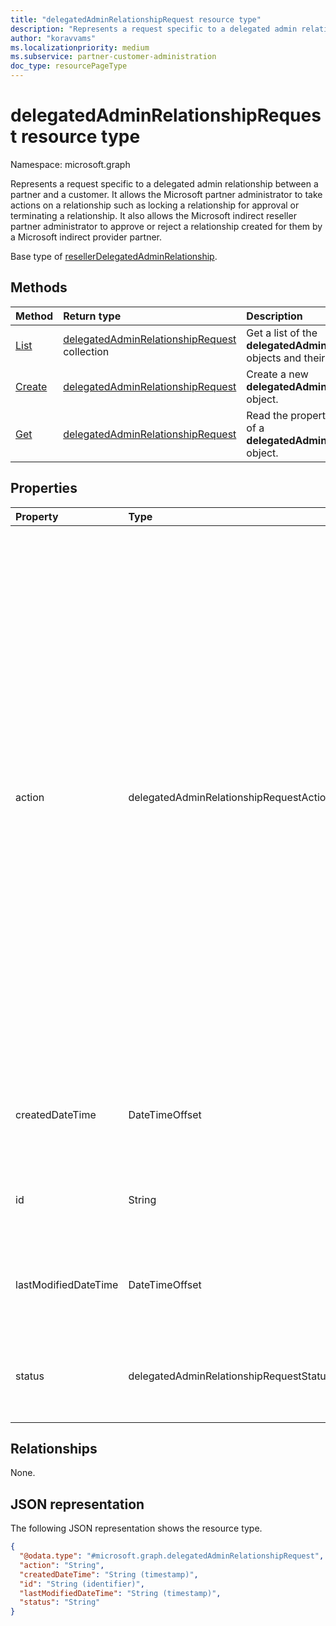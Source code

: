 ```yaml
---
title: "delegatedAdminRelationshipRequest resource type"
description: "Represents a request specific to a delegated admin relationship between a partner and a customer."
author: "koravvams"
ms.localizationpriority: medium
ms.subservice: partner-customer-administration
doc_type: resourcePageType
---
```


# delegatedAdminRelationshipRequest resource type

Namespace: microsoft.graph

Represents a request specific to a delegated admin relationship between a partner and a customer. It allows the Microsoft partner administrator to take actions on a relationship such as locking a relationship for approval or terminating a relationship. It also allows the Microsoft indirect reseller partner administrator to approve or reject a relationship created for them by a Microsoft indirect provider partner.

Base type of [resellerDelegatedAdminRelationship](resellerdelegatedadminrelationship.md).

## Methods
|Method|Return type|Description|
|:---|:---|:---|
|[List](../api/delegatedadminrelationship-list-requests.md)|[delegatedAdminRelationshipRequest](delegatedadminrelationshiprequest.md) collection|Get a list of the **delegatedAdminRelationshipRequest** objects and their properties.|
|[Create](../api/delegatedadminrelationship-post-requests.md)|[delegatedAdminRelationshipRequest](delegatedadminrelationshiprequest.md)|Create a new **delegatedAdminRelationshipRequest** object.|
|[Get](../api/delegatedadminrelationshiprequest-get.md)|[delegatedAdminRelationshipRequest](delegatedadminrelationshiprequest.md)|Read the properties and relationships of a **delegatedAdminRelationshipRequest** object.|

## Properties
|Property|Type|Description|
|:---|:---|:---|
|action|delegatedAdminRelationshipRequestAction|The action to be performed on the delegated admin relationship. The possible values are: `lockForApproval`, `approve`, `terminate`, `unknownFutureValue`, `reject`. Note that you must use the `Prefer: include-unknown-enum-members` request header to get the following value(s) in this [evolvable enum](/graph/best-practices-concept#handling-future-members-in-evolvable-enumerations): `reject`. For a partner to finalize a relationship in the `created` **status**, set the **action** to `lockForApproval`. For a partner to terminate a relationship in the `active` **status**, set the **action** to `terminate`. For an indirect reseller to approve a relationship created by an indirect provider in the `approvalPending` **status**, set the **action** to `approve`. For an indirect reseller to reject a relationship created by an indirect provider in the `approvalPending` **status**, set the **action** to `reject`.|
|createdDateTime|DateTimeOffset|The date and time in ISO 8601 format and in UTC time when the relationship request was created. Read-only. |
|id|String|The unique identifier of the relationship request. Read-only. Inherited from [entity](../resources/entity.md).|
|lastModifiedDateTime|DateTimeOffset|The date and time in ISO 8601 format and UTC time when this relationship request was last modified. Read-only.|
|status|delegatedAdminRelationshipRequestStatus|The status of the request. Read-only. The possible values are: `created`, `pending`, `succeeded`, `failed`, `unknownFutureValue`.|

## Relationships
None.

## JSON representation
The following JSON representation shows the resource type.
<!-- {
  "blockType": "resource",
  "keyProperty": "id",
  "@odata.type": "microsoft.graph.delegatedAdminRelationshipRequest",
  "baseType": "microsoft.graph.entity",
  "openType": false
}
-->
``` json
{
  "@odata.type": "#microsoft.graph.delegatedAdminRelationshipRequest",
  "action": "String",
  "createdDateTime": "String (timestamp)",
  "id": "String (identifier)",
  "lastModifiedDateTime": "String (timestamp)",
  "status": "String"
}
```

